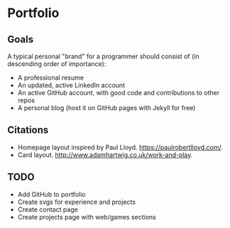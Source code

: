 # Portfolio

## Goals
A typical personal "brand" for a programmer should consist of (in descending order of importance):
- A professional resume
- An updated, active LinkedIn account
- An active GitHub account, with good code and contributions to other repos
- A personal blog (host it on GitHub pages with Jekyll for free)

## Citations
- Homepage layout inspired by Paul Lloyd. https://paulrobertlloyd.com/.
- Card layout. http://www.adamhartwig.co.uk/work-and-play.

## TODO
- Add GitHub to portfolio
- Create svgs for experience and projects
- Create contact page
- Create projects page with web/games sections